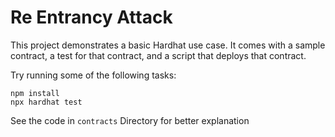 # Re Entrancy Attack

This project demonstrates a basic Hardhat use case. It comes with a sample contract, a test for that contract, and a script that deploys that contract.

Try running some of the following tasks:

```shell
npm install
npx hardhat test

```

See the code in `contracts` Directory for better explanation
